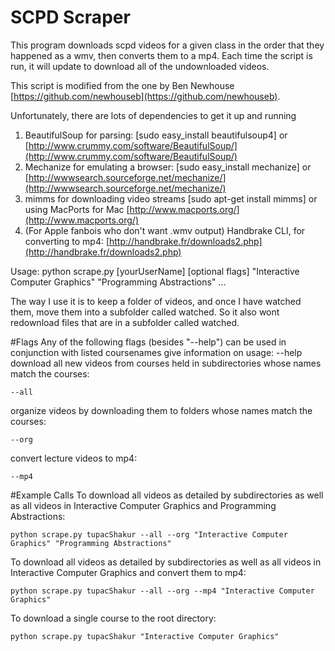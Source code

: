 # SCPD Scraper

This program downloads scpd videos for a given class in the order
that they happened as a wmv, then converts them to a mp4. Each time 
the script is run, it will update to download all of the undownloaded
videos. 

This script is modified from the one by Ben Newhouse [https://github.com/newhouseb](https://github.com/newhouseb).

Unfortunately, there are lots of dependencies to get it up and running

1. BeautifulSoup for parsing: [sudo easy_install beautifulsoup4] or [http://www.crummy.com/software/BeautifulSoup/](http://www.crummy.com/software/BeautifulSoup/)
2. Mechanize for emulating a browser: [sudo easy_install mechanize] or [http://wwwsearch.sourceforge.net/mechanize/](http://wwwsearch.sourceforge.net/mechanize/)
3. mimms for downloading video streams [sudo apt-get install mimms] or using MacPorts for Mac [http://www.macports.org/](http://www.macports.org/)
4. (For Apple fanbois who don't want .wmv output) Handbrake CLI, for converting to mp4: [http://handbrake.fr/downloads2.php](http://handbrake.fr/downloads2.php)

Usage: 
    python scrape.py [yourUserName] [optional flags] "Interactive Computer Graphics" "Programming Abstractions" ...


The way I use it is to keep a folder of videos, and once I have watched them, move them
into a subfolder called watched. So it also wont redownload files that are in a subfolder
called watched.


#Flags
Any of the following flags (besides "--help") can be used in conjunction with listed coursenames
give information on usage:
	--help
download all new videos from courses held in subdirectories whose names match the courses:

	--all
organize videos by downloading them to folders whose names match the courses:

	--org
convert lecture videos to mp4:

	--mp4

#Example Calls
To download all videos as detailed by subdirectories as well as all videos in Interactive Computer Graphics and Programming Abstractions:

	python scrape.py tupacShakur --all --org "Interactive Computer Graphics" "Programming Abstractions"

To download all videos as detailed by subdirectories as well as all videos in Interactive Computer Graphics and convert them to mp4:

	python scrape.py tupacShakur --all --org --mp4 "Interactive Computer Graphics"

To download a single course to the root directory:

	python scrape.py tupacShakur "Interactive Computer Graphics"
